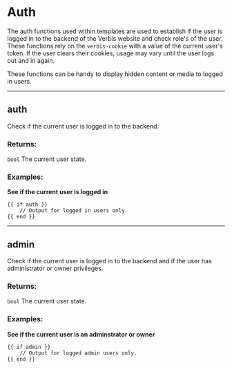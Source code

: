 # Auth

The auth functions used within templates are used to establish if the user is logged in to the backend of the
Verbis website and check role's of the user. These functions rely on the `verbis-cookie` with a value of the current user's token. 
If the user clears their cookies, usage may vary until the user logs out and in again.

These functions can be handy to display hidden content or media to logged in users.

___

## auth

Check if the current user is logged in to the backend.

### Returns:

`bool` The current user state.

### Examples:

**See if the current user is logged in**

```gotemplate
{{ if auth }}
    // Output for logged in users only.
{{ end }}
```

___

## admin

Check if the current user is logged in to the backend and if the user
has administrator or owner privileges.

### Returns:

`bool` The current user state.

### Examples:

**See if the current user is an adminstrator or owner**

```gotemplate
{{ if admin }}
    // Output for logged admin users only.
{{ end }}
```